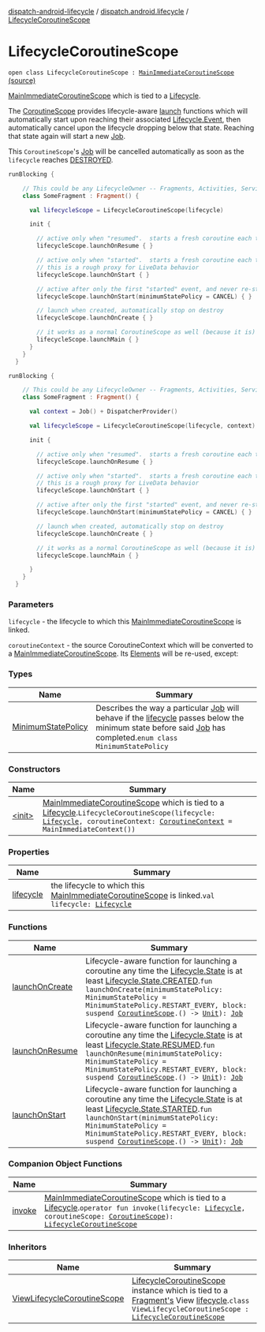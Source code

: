 [dispatch-android-lifecycle](../../index.md) / [dispatch.android.lifecycle](../index.md) / [LifecycleCoroutineScope](./index.md)

# LifecycleCoroutineScope

`open class LifecycleCoroutineScope : `[`MainImmediateCoroutineScope`](https://rbusarow.github.io/Dispatch/dispatch-core/dispatch.core/-main-immediate-coroutine-scope/index.md) [(source)](https://github.com/RBusarow/Dispatch/tree/master/dispatch-android-lifecycle/src/main/java/dispatch/android/lifecycle/LifecycleCoroutineScope.kt#L55)

[MainImmediateCoroutineScope](https://rbusarow.github.io/Dispatch/dispatch-core/dispatch.core/-main-immediate-coroutine-scope/index.md) which is tied to a [Lifecycle](https://developer.android.com/reference/androidx/androidx/lifecycle/Lifecycle.html).

The [CoroutineScope](https://kotlin.github.io/kotlinx.coroutines/kotlinx-coroutines-core/kotlinx.coroutines/-coroutine-scope/index.html) provides lifecycle-aware [launch](https://kotlin.github.io/kotlinx.coroutines/kotlinx-coroutines-core/kotlinx.coroutines/launch.html) functions
which will automatically start upon reaching their associated [Lifecycle.Event](https://developer.android.com/reference/androidx/androidx/lifecycle/Lifecycle/Event.html),
then automatically cancel upon the lifecycle dropping below that state.  Reaching
that state again will start a new [Job](https://kotlin.github.io/kotlinx.coroutines/kotlinx-coroutines-core/kotlinx.coroutines/-job/index.html).

This `CoroutineScope`'s [Job](https://kotlin.github.io/kotlinx.coroutines/kotlinx-coroutines-core/kotlinx.coroutines/-job/index.html) will be cancelled automatically
as soon as the `lifecycle` reaches [DESTROYED](https://developer.android.com/reference/androidx/androidx/lifecycle/Lifecycle/State.html#DESTROYED).

``` kotlin
runBlocking {

    // This could be any LifecycleOwner -- Fragments, Activities, Services...
    class SomeFragment : Fragment() {

      val lifecycleScope = LifecycleCoroutineScope(lifecycle)

      init {

        // active only when "resumed".  starts a fresh coroutine each time
        lifecycleScope.launchOnResume { }

        // active only when "started".  starts a fresh coroutine each time
        // this is a rough proxy for LiveData behavior
        lifecycleScope.launchOnStart { }

        // active after only the first "started" event, and never re-started
        lifecycleScope.launchOnStart(minimumStatePolicy = CANCEL) { }

        // launch when created, automatically stop on destroy
        lifecycleScope.launchOnCreate { }

        // it works as a normal CoroutineScope as well (because it is)
        lifecycleScope.launchMain { }
      }
    }
  }
```

``` kotlin
runBlocking {

    // This could be any LifecycleOwner -- Fragments, Activities, Services...
    class SomeFragment : Fragment() {

      val context = Job() + DispatcherProvider()

      val lifecycleScope = LifecycleCoroutineScope(lifecycle, context)

      init {

        // active only when "resumed".  starts a fresh coroutine each time
        lifecycleScope.launchOnResume { }

        // active only when "started".  starts a fresh coroutine each time
        // this is a rough proxy for LiveData behavior
        lifecycleScope.launchOnStart { }

        // active after only the first "started" event, and never re-started
        lifecycleScope.launchOnStart(minimumStatePolicy = CANCEL) { }

        // launch when created, automatically stop on destroy
        lifecycleScope.launchOnCreate { }

        // it works as a normal CoroutineScope as well (because it is)
        lifecycleScope.launchMain { }

      }
    }
  }
```

### Parameters

`lifecycle` - the lifecycle to which this [MainImmediateCoroutineScope](https://rbusarow.github.io/Dispatch/dispatch-core/dispatch.core/-main-immediate-coroutine-scope/index.md) is linked.

`coroutineContext` - the source CoroutineContext which will be converted to a [MainImmediateCoroutineScope](https://rbusarow.github.io/Dispatch/dispatch-core/dispatch.core/-main-immediate-coroutine-scope/index.md).
Its [Elements](https://kotlinlang.org/api/latest/jvm/stdlib/kotlin.coroutines/-coroutine-context/-element/index.html) will be re-used, except:

### Types

| Name | Summary |
|---|---|
| [MinimumStatePolicy](-minimum-state-policy/index.md) | Describes the way a particular [Job](https://kotlin.github.io/kotlinx.coroutines/kotlinx-coroutines-core/kotlinx.coroutines/-job/index.html) will behave if the [lifecycle](lifecycle.md) passes below the minimum state before said [Job](https://kotlin.github.io/kotlinx.coroutines/kotlinx-coroutines-core/kotlinx.coroutines/-job/index.html) has completed.`enum class MinimumStatePolicy` |

### Constructors

| Name | Summary |
|---|---|
| [&lt;init&gt;](-init-.md) | [MainImmediateCoroutineScope](https://rbusarow.github.io/Dispatch/dispatch-core/dispatch.core/-main-immediate-coroutine-scope/index.md) which is tied to a [Lifecycle](https://developer.android.com/reference/androidx/androidx/lifecycle/Lifecycle.html).`LifecycleCoroutineScope(lifecycle: `[`Lifecycle`](https://developer.android.com/reference/androidx/androidx/lifecycle/Lifecycle.html)`, coroutineContext: `[`CoroutineContext`](https://kotlinlang.org/api/latest/jvm/stdlib/kotlin.coroutines/-coroutine-context/index.html)` = MainImmediateContext())` |

### Properties

| Name | Summary |
|---|---|
| [lifecycle](lifecycle.md) | the lifecycle to which this [MainImmediateCoroutineScope](https://rbusarow.github.io/Dispatch/dispatch-core/dispatch.core/-main-immediate-coroutine-scope/index.md) is linked.`val lifecycle: `[`Lifecycle`](https://developer.android.com/reference/androidx/androidx/lifecycle/Lifecycle.html) |

### Functions

| Name | Summary |
|---|---|
| [launchOnCreate](launch-on-create.md) | Lifecycle-aware function for launching a coroutine any time the [Lifecycle.State](https://developer.android.com/reference/androidx/androidx/lifecycle/Lifecycle/State.html) is at least [Lifecycle.State.CREATED](https://developer.android.com/reference/androidx/androidx/lifecycle/Lifecycle/State.html#CREATED).`fun launchOnCreate(minimumStatePolicy: MinimumStatePolicy = MinimumStatePolicy.RESTART_EVERY, block: suspend `[`CoroutineScope`](https://kotlin.github.io/kotlinx.coroutines/kotlinx-coroutines-core/kotlinx.coroutines/-coroutine-scope/index.html)`.() -> `[`Unit`](https://kotlinlang.org/api/latest/jvm/stdlib/kotlin/-unit/index.html)`): `[`Job`](https://kotlin.github.io/kotlinx.coroutines/kotlinx-coroutines-core/kotlinx.coroutines/-job/index.html) |
| [launchOnResume](launch-on-resume.md) | Lifecycle-aware function for launching a coroutine any time the [Lifecycle.State](https://developer.android.com/reference/androidx/androidx/lifecycle/Lifecycle/State.html) is at least [Lifecycle.State.RESUMED](https://developer.android.com/reference/androidx/androidx/lifecycle/Lifecycle/State.html#RESUMED).`fun launchOnResume(minimumStatePolicy: MinimumStatePolicy = MinimumStatePolicy.RESTART_EVERY, block: suspend `[`CoroutineScope`](https://kotlin.github.io/kotlinx.coroutines/kotlinx-coroutines-core/kotlinx.coroutines/-coroutine-scope/index.html)`.() -> `[`Unit`](https://kotlinlang.org/api/latest/jvm/stdlib/kotlin/-unit/index.html)`): `[`Job`](https://kotlin.github.io/kotlinx.coroutines/kotlinx-coroutines-core/kotlinx.coroutines/-job/index.html) |
| [launchOnStart](launch-on-start.md) | Lifecycle-aware function for launching a coroutine any time the [Lifecycle.State](https://developer.android.com/reference/androidx/androidx/lifecycle/Lifecycle/State.html) is at least [Lifecycle.State.STARTED](https://developer.android.com/reference/androidx/androidx/lifecycle/Lifecycle/State.html#STARTED).`fun launchOnStart(minimumStatePolicy: MinimumStatePolicy = MinimumStatePolicy.RESTART_EVERY, block: suspend `[`CoroutineScope`](https://kotlin.github.io/kotlinx.coroutines/kotlinx-coroutines-core/kotlinx.coroutines/-coroutine-scope/index.html)`.() -> `[`Unit`](https://kotlinlang.org/api/latest/jvm/stdlib/kotlin/-unit/index.html)`): `[`Job`](https://kotlin.github.io/kotlinx.coroutines/kotlinx-coroutines-core/kotlinx.coroutines/-job/index.html) |

### Companion Object Functions

| Name | Summary |
|---|---|
| [invoke](invoke.md) | [MainImmediateCoroutineScope](https://rbusarow.github.io/Dispatch/dispatch-core/dispatch.core/-main-immediate-coroutine-scope/index.md) which is tied to a [Lifecycle](https://developer.android.com/reference/androidx/androidx/lifecycle/Lifecycle.html).`operator fun invoke(lifecycle: `[`Lifecycle`](https://developer.android.com/reference/androidx/androidx/lifecycle/Lifecycle.html)`, coroutineScope: `[`CoroutineScope`](https://kotlin.github.io/kotlinx.coroutines/kotlinx-coroutines-core/kotlinx.coroutines/-coroutine-scope/index.html)`): `[`LifecycleCoroutineScope`](./index.md) |

### Inheritors

| Name | Summary |
|---|---|
| [ViewLifecycleCoroutineScope](../-view-lifecycle-coroutine-scope/index.md) | [LifecycleCoroutineScope](./index.md) instance which is tied to a [Fragment's](https://developer.android.com/reference/androidx/androidx/fragment/app/Fragment.html) View [lifecycle](https://developer.android.com/reference/androidx/androidx/lifecycle/Lifecycle.html).`class ViewLifecycleCoroutineScope : `[`LifecycleCoroutineScope`](./index.md) |
